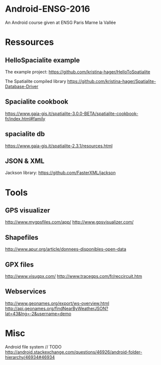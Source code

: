 # Android-ENSG-2016
An Android course given at ENSG Paris Marne la Vallée

# Ressources
## HelloSpacialite example
The example project:
https://github.com/kristina-hager/HelloToSpatialite

The Spatialite compiled library
https://github.com/kristina-hager/Spatialite-Database-Driver

## Spacialite cookbook
https://www.gaia-gis.it/spatialite-3.0.0-BETA/spatialite-cookbook-fr/index.html#family

## spacialite db
https://www.gaia-gis.it/spatialite-2.3.1/resources.html

## JSON & XML
Jackson library:
https://github.com/FasterXML/jackson

# Tools
## GPS visualizer
http://www.mygpsfiles.com/app/
http://www.gpsvisualizer.com/

## Shapefiles
http://www.apur.org/article/donnees-disponibles-open-data

## GPX files
http://www.visugpx.com/
http://www.tracegps.com/fr/reccircuit.htm

## Webservices
http://www.geonames.org/export/ws-overview.html
http://api.geonames.org/findNearByWeatherJSON?lat=43&lng=-2&username=demo

# Misc
Android file system // TODO
http://android.stackexchange.com/questions/46926/android-folder-hierarchy/46934#46934

